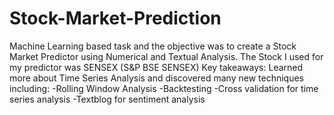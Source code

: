 # Stock-Market-Prediction
Machine Learning based task and the objective was to create a Stock Market Predictor using Numerical and Textual Analysis.
The Stock I used for my predictor was SENSEX (S&P BSE SENSEX)
Key takeaways:
Learned more about Time Series Analysis and discovered many new techniques including:
-Rolling Window Analysis
-Backtesting
-Cross validation for time series analysis
-Textblog for sentiment analysis
